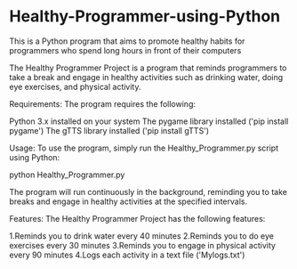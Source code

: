 # Healthy-Programmer-using-Python
This is a Python program that aims to promote healthy habits for programmers who spend long hours in front of their computers


The Healthy Programmer Project is a program that reminds programmers to take a break and engage in healthy activities such as drinking water, doing eye exercises, and physical activity.

Requirements:
The program requires the following:

Python 3.x installed on your system
The pygame library installed ('pip install pygame')
The gTTS library installed ('pip install gTTS')

Usage:
To use the program, simply run the Healthy_Programmer.py script using Python:

python Healthy_Programmer.py

The program will run continuously in the background, reminding you to take breaks and engage in healthy activities at the specified intervals.

Features:
The Healthy Programmer Project has the following features:

1.Reminds you to drink water every 40 minutes
2.Reminds you to do eye exercises every 30 minutes
3.Reminds you to engage in physical activity every 90 minutes
4.Logs each activity in a text file ('Mylogs.txt')

